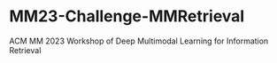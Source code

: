 # MM23-Challenge-MMRetrieval
ACM MM 2023 Workshop of Deep Multimodal Learning for Information Retrieval
